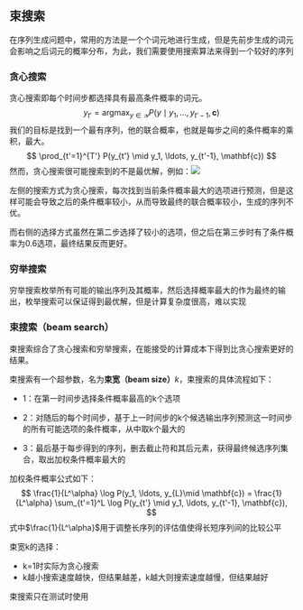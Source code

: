 ## 束搜索

在序列生成问题中，常用的方法是一个个词元地进行生成，但是先前步生成的词元会影响之后词元的概率分布，为此，我们需要使用搜索算法来得到一个较好的序列

### 贪心搜索

贪心搜索即每个时间步都选择具有最高条件概率的词元。
$$
y_{t'} = \operatorname*{argmax}_{y \in \mathcal{Y}} P(y \mid y_1, \ldots, y_{t'-1}, \mathbf{c})
$$
我们的目标是找到一个最有序列，他的联合概率，也就是每步之间的条件概率的乘积，最大。
$$
\prod_{t'=1}^{T'} P(y_{t'} \mid y_1, \ldots, y_{t'-1}, \mathbf{c})
$$
然而，贪心搜索很可能搜索到的不是最优解，例如：![](Greedy_or_not.png)

左侧的搜索方式为贪心搜索，每次找到当前条件概率最大的选项进行预测，但是这样可能会导致之后的条件概率较小，从而导致最终的联合概率较小，生成的序列不优。

而右侧的选择方式虽然在第二步选择了较小的选项，但之后在第三步时有了条件概率为0.6选项，最终结果反而更好。

### 穷举搜索

穷举搜索枚举所有可能的输出序列及其概率，然后选择概率最大的作为最终的输出，枚举搜索可以保证得到最优解，但是计算复杂度很高，难以实现

### 束搜索（beam search）

束搜索综合了贪心搜索和穷举搜索，在能接受的计算成本下得到比贪心搜索更好的结果。

束搜索有一个超参数，名为**束宽（beam size）**$k$，束搜索的具体流程如下：

* 1：在第一时间步选择条件概率最高的k个选项
* 2：对随后的每个时间步，基于上一时间步的k个候选输出序列预测这一时间步的所有可能选项的条件概率，从中取k个最大的

* 3：最后基于每步得到的序列，删去截止符和其后元素，获得最终候选序列集合，取出加权条件概率最大的

加权条件概率公式如下：
$$
\frac{1}{L^\alpha} \log P(y_1, \ldots, y_{L}\mid \mathbf{c}) = \frac{1}{L^\alpha} \sum_{t'=1}^L \log P(y_{t'} \mid y_1, \ldots, y_{t'-1}, \mathbf{c}),
$$
式中$\frac{1}{L^\alpha}$用于调整长序列的评估值使得长短序列间的比较公平

束宽k的选择：

* k=1时实际为贪心搜索
* k越小搜索速度越快，但结果越差，k越大则搜索速度越慢，但结果越好

束搜索只在测试时使用